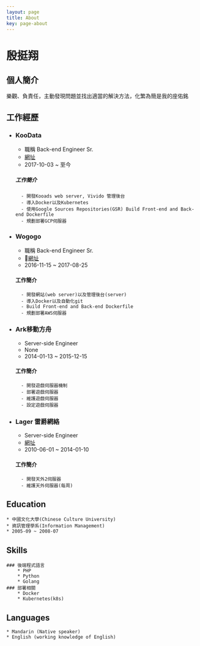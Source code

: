 ```yaml
---
layout: page
title: About
key: page-about
---
```

# 殷挺翔


## 個人簡介
樂觀、負責任，主動發現問題並找出適當的解決方法，化繁為簡是我的座佑銘

## 工作經歷
* ### KooData
	* 職稱 Back-end Engineer Sr.
	* [網址](https://www.koodata.com.tw/)
	* 2017-10-03 ~ 至今
	##### 工作簡介
	    - 開發Kooads web server, Vivido 管理後台
	    - 導入Docker以及Kubernetes
	    - 使用Google Sources Repositories(GSR) Build Front-end and Back-end Dockerfile
	    - 規劃部署GCP伺服器

* ### Wogogo
	* 職稱 Back-end Engineer Sr.
	* [網址](https://www.wogogo.com/)
	* 2016-11-15 ~ 2017-08-25
	#### 工作簡介
	    - 開發網站(web server)以及管理後台(server)
    	- 導入Docker以及自動化git
    	- Build Front-end and Back-end Dockerfile
    	- 規劃部署AWS伺服器

* ### Ark移動方舟
	* Server-side Engineer
	* None
	* 2014-01-13 ~ 2015-12-15
	#### 工作簡介
	    - 開發遊戲伺服器機制
    	- 部署遊戲伺服器
    	- 維護遊戲伺服器
    	- 設定遊戲伺服器

* ### Lager 雷爵網絡
	*  Server-side Engineer
	*  [網址](http://mo.lager.com.tw/)
	*  2010-06-01 ~ 2014-01-10
	#### 工作簡介
	    - 開發天外2伺服器
    	- 維護天外伺服器(每周)

## Education
    * 中國文化大學(Chinese Culture University)
    * 資訊管理學系(Information Management)
    * 2005-09 ~ 2008-07

## Skills
    ### 後端程式語言
	    * PHP
    	* Python
    	* Golang
    ### 部署相關
	    * Docker 
    	* Kubernetes(k8s)

## Languages
    * Mandarin (Native speaker)
    * English (working knowledge of English)


